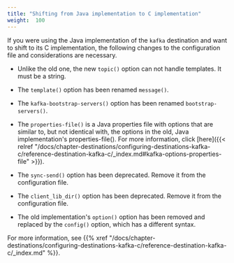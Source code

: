 ```yaml
---
title: "Shifting from Java implementation to C implementation"
weight:  100
---
```

<!-- DISCLAIMER: This file is based on the syslog-ng Open Source Edition documentation https://github.com/balabit/syslog-ng-ose-guides/commit/2f4a52ee61d1ea9ad27cb4f3168b95408fddfdf2 and is used under the terms of The syslog-ng Open Source Edition Documentation License. The file has been modified by Axoflow. -->

If you were using the Java implementation of the `kafka` destination and want to shift to its C implementation, the following changes to the configuration file and considerations are necessary.


  - Unlike the old one, the new `topic()` option can not handle templates. It must be a string.

  - The `template()` option has been renamed `message()`.

  - The `kafka-bootstrap-servers()` option has been renamed `bootstrap-servers()`.

  - The `properties-file()` is a Java properties file with options that are similar to, but not identical with, the options in the old, Java implementation's <span class="userinput">properties-file()</span>. For more information, click [here]({{< relref "/docs/chapter-destinations/configuring-destinations-kafka-c/reference-destination-kafka-c/_index.md#kafka-options-properties-file" >}}).

  - The `sync-send()` option has been deprecated. Remove it from the configuration file.

  - The `client_lib_dir()` option has been deprecated. Remove it from the configuration file.

  - The old implementation's `option()` option has been removed and replaced by the `config()` option, which has a different syntax.

For more information, see {{% xref "/docs/chapter-destinations/configuring-destinations-kafka-c/reference-destination-kafka-c/_index.md" %}}.

